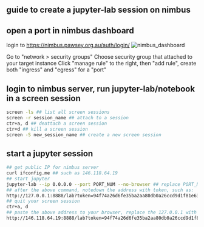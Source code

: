 ## guide to create a jupyter-lab session on nimbus

## open a port in nimbus dashboard
login to https://nimbus.pawsey.org.au/auth/login/
![nimbus_dashboard](nimbus_dashboard.jpg)

Go to "network > security groups"
Choose security group that attached to your target instance
Click "manage rule" to the right, then "add rule", create both "ingress" and "egress" for a "port"

## login to nimbus server, run jupyter-lab/notebook in a screen session
```bash
screen -ls ## list all screen sessions
screen -r session_name ## attach to a session
ctr+a, d ## deattach a screen session
ctr+d ## kill a screen session
screen -S new_session_name ## create a new screen session
```
## start a jupyter session
```bash
## get public IP for nimbus server
curl ifconfig.me ## such as 146.118.64.19
## start jupyter
jupyter-lab --ip 0.0.0.0 --port PORT_NUM --no-browser ## replace PORT_NUM with the port number that you created in nimbus dashboard above
## after the above command, notedown the address with token, such as:
http://127.0.0.1:8888/lab?token=94f74a26d6fe35ba2aa80db0a26ccd9d1f81e638eb220278
## quit your screen session
ctr+a, d
## paste the above address to your browser, replace the 127.0.0.1 with server public IP
http://146.118.64.19:8888/lab?token=94f74a26d6fe35ba2aa80db0a26ccd9d1f81e638eb220278




